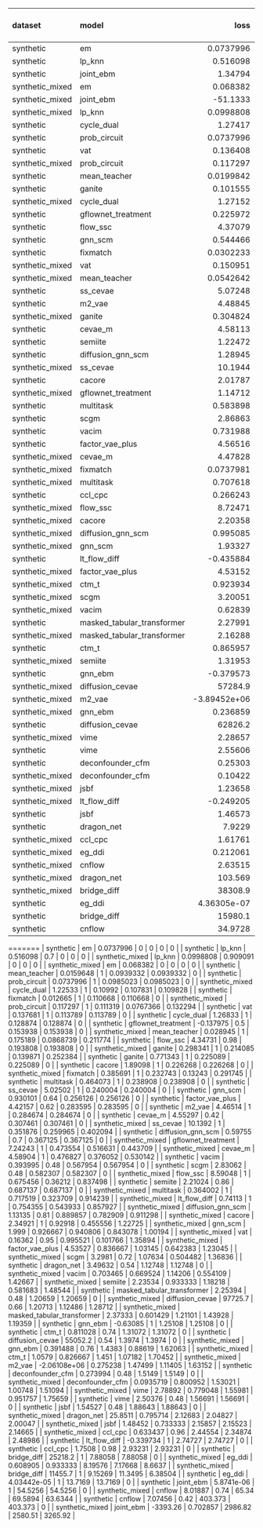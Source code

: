 | dataset         | model                      |            loss |   treatment accuracy |   outcome rmse |   outcome rmse labelled |   outcome rmse unlabelled |
|:----------------|:---------------------------|----------------:|---------------------:|---------------:|------------------------:|--------------------------:|
| synthetic       | em                         |     0.0737996   |             0        |    0           |             0           |                  0        |
| synthetic       | lp_knn                     |     0.516098    |             0.7      |    0           |             0           |                  0        |
| synthetic       | joint_ebm                  |     1.34794     |             1        |    0           |             0           |                  0        |
| synthetic_mixed | em                         |     0.068382    |             0        |    0           |             0           |                  0        |
| synthetic_mixed | joint_ebm                  |   -51.1333      |             1        |    0           |             0           |                  0        |
| synthetic_mixed | lp_knn                     |     0.0998808   |             0.909091 |    0           |             0           |                  0        |
| synthetic       | cycle_dual                 |     1.27417     |             1        |    0.0910688   |             0.0910688   |                  0        |
| synthetic       | prob_circuit               |     0.0737996   |             1        |    0.0985023   |             0.0985023   |                  0        |
| synthetic       | vat                        |     0.136408    |             1        |    0.0991022   |             0.0991022   |                  0        |
| synthetic_mixed | prob_circuit               |     0.117297    |             1        |    0.111319    |             0.0767366   |                  0.132294 |
| synthetic       | mean_teacher               |     0.0199842   |             1        |    0.116382    |             0.116382    |                  0        |
| synthetic       | ganite                     |     0.101555    |             1        |    0.122374    |             0.122374    |                  0        |
| synthetic_mixed | cycle_dual                 |     1.27152     |             1        |    0.122649    |             0.115383    |                  0.128506 |
| synthetic       | gflownet_treatment         |     0.225972    |             0.4      |    0.154832    |             0.154832    |                  0        |
| synthetic       | flow_ssc                   |     4.37079     |             1        |    0.164717    |             0.164717    |                  0        |
| synthetic       | gnn_scm                    |     0.544466    |             0.66     |    0.169925    |             0.169925    |                  0        |
| synthetic       | fixmatch                   |     0.0302233   |             1        |    0.172879    |             0.172879    |                  0        |
| synthetic_mixed | vat                        |     0.150951    |             1        |    0.232257    |             0.148333    |                  0.252725 |
| synthetic_mixed | mean_teacher               |     0.0542642   |             1        |    0.240913    |             0.117659    |                  0.30577  |
| synthetic       | ss_cevae                   |     5.07248     |             1        |    0.247473    |             0.247473    |                  0        |
| synthetic       | m2_vae                     |     4.48845     |             1        |    0.25353     |             0.25353     |                  0        |
| synthetic_mixed | ganite                     |     0.304824    |             1        |    0.265751    |             0.181661    |                  0.312589 |
| synthetic       | cevae_m                    |     4.58113     |             0.46     |    0.296045    |             0.296045    |                  0        |
| synthetic       | semiite                    |     1.22472     |             0.84     |    0.296821    |             0.296821    |                  0        |
| synthetic       | diffusion_gnn_scm          |     1.28945     |             0.66     |    0.302326    |             0.302326    |                  0        |
| synthetic_mixed | ss_cevae                   |    10.1944      |             1        |    0.303728    |             0.315823    |                  0.301146 |
| synthetic       | cacore                     |     2.01787     |             1        |    0.309296    |             0.309296    |                  0        |
| synthetic_mixed | gflownet_treatment         |     1.14712     |             1        |    0.313462    |             0.277234    |                  0.317808 |
| synthetic       | multitask                  |     0.583898    |             1        |    0.404582    |             0.404582    |                  0        |
| synthetic       | scgm                       |     2.86863     |             0.52     |    0.413767    |             0.413767    |                  0        |
| synthetic       | vacim                      |     0.731988    |             0.48     |    0.424977    |             0.424977    |                  0        |
| synthetic       | factor_vae_plus            |     4.56516     |             0.68     |    0.428326    |             0.428326    |                  0        |
| synthetic_mixed | cevae_m                    |     4.47828     |             1        |    0.552537    |             0.38097     |                  0.64507  |
| synthetic_mixed | fixmatch                   |     0.0737981   |             1        |    0.604041    |             0.124985    |                  0.776064 |
| synthetic_mixed | multitask                  |     0.707618    |             1        |    0.606736    |             0.454985    |                  0.678923 |
| synthetic       | ccl_cpc                    |     0.266243    |             1        |    0.754505    |             0.754505    |                  0        |
| synthetic_mixed | flow_ssc                   |     8.72471     |             1        |    0.765056    |             0.621769    |                  0.827248 |
| synthetic_mixed | cacore                     |     2.20358     |             1        |    0.852705    |             0.32709     |                  1.25615  |
| synthetic_mixed | diffusion_gnn_scm          |     0.995085    |             0.813333 |    0.87005     |             0.686647    |                  0.98667  |
| synthetic_mixed | gnn_scm                    |     1.93327     |             0.971429 |    0.885039    |             0.762776    |                  0.976515 |
| synthetic       | lt_flow_diff               |    -0.435884    |             1        |    0.88618     |             0.88618     |                  0        |
| synthetic_mixed | factor_vae_plus            |     4.53152     |             0.92     |    1.00504     |             0.643968    |                  1.22867  |
| synthetic_mixed | ctm_t                      |     0.923934    |             0.926667 |    1.04074     |             0.888878    |                  1.12101  |
| synthetic_mixed | scgm                       |     3.20051     |             0.886667 |    1.16476     |             0.57767     |                  1.41178  |
| synthetic_mixed | vacim                      |     0.62839     |             0.73     |    1.19284     |             0.639375    |                  1.49006  |
| synthetic       | masked_tabular_transformer |     2.27991     |             0.48     |    1.2124      |             1.2124      |                  0        |
| synthetic_mixed | masked_tabular_transformer |     2.16288     |             0.733333 |    1.22525     |             1.14298     |                  1.19518  |
| synthetic       | ctm_t                      |     0.865957    |             0.74     |    1.30811     |             1.30811     |                  0        |
| synthetic_mixed | semiite                    |     1.31953     |             0.966667 |    1.31573     |             0.508711    |                  1.65179  |
| synthetic       | gnn_ebm                    |    -0.379573    |             1        |    1.32331     |             1.32331     |                  0        |
| synthetic_mixed | diffusion_cevae            | 57284.9         |             0.883333 |    1.35122     |             1.09422     |                  1.49813  |
| synthetic_mixed | m2_vae                     |    -3.89452e+06 |             0.24     |    1.41398     |             1.05454     |                  1.56099  |
| synthetic_mixed | gnn_ebm                    |     0.236859    |             0.773333 |    1.45895     |             1.10031     |                  1.60665  |
| synthetic       | diffusion_cevae            | 62826.2         |             0.72     |    1.48239     |             1.48239     |                  0        |
| synthetic_mixed | vime                       |     2.28657     |             0.733333 |    1.531       |             1.36854     |                  1.65896  |
| synthetic       | vime                       |     2.55606     |             0.48     |    1.57606     |             1.57606     |                  0        |
| synthetic       | deconfounder_cfm           |     0.25303     |             0.48     |    1.60299     |             1.60299     |                  0        |
| synthetic_mixed | deconfounder_cfm           |     0.10422     |             0.74619  |    1.60686     |             1.28484     |                  1.76306  |
| synthetic_mixed | jsbf                       |     1.23658     |             0.794286 |    1.98651     |             1.84092     |                  1.72222  |
| synthetic_mixed | lt_flow_diff               |    -0.249205    |             1        |    2.06844     |             1.04687     |                  2.48925  |
| synthetic       | jsbf                       |     1.46573     |             0.48     |    2.15804     |             2.15804     |                  0        |
| synthetic       | dragon_net                 |     7.9229      |             0.52     |    2.3355      |             2.3355      |                  0        |
| synthetic_mixed | ccl_cpc                    |     1.61761     |             0.753333 |    4.27522     |             3.6885      |                  4.37123  |
| synthetic_mixed | eg_ddi                     |     0.212061    |             1        |    5.17577     |             5.99842     |                  4.44209  |
| synthetic_mixed | cnflow                     |     2.63515     |             0.75     |    6.39755     |             5.9888      |                  6.67036  |
| synthetic_mixed | dragon_net                 |   103.569       |             0.476667 |    8.43897     |             8.04152     |                  8.91108  |
| synthetic_mixed | bridge_diff                | 38308.9         |             1        |   16.9833      |            16.689       |                 17.0214   |
| synthetic       | eg_ddi                     |     4.36305e-07 |             1        |   18.3717      |            18.3717      |                  0        |
| synthetic       | bridge_diff                | 15980.1         |             1        |   37.2194      |            37.2194      |                  0        |
| synthetic       | cnflow                     |    34.9728      |             0.44     |    3.01956e+09 |             3.01956e+09 |                  0        |
=======
| synthetic       | em                         |     0.0737996   |             0        |      0         |               0         |                  0        |
| synthetic       | lp_knn                     |     0.516098    |             0.7      |      0         |               0         |                  0        |
| synthetic_mixed | lp_knn                     |     0.0998808   |             0.909091 |      0         |               0         |                  0        |
| synthetic_mixed | em                         |     0.068382    |             0        |      0         |               0         |                  0        |
| synthetic       | mean_teacher               |     0.0159648   |             1        |      0.0939332 |               0.0939332 |                  0        |
| synthetic       | prob_circuit               |     0.0737996   |             1        |      0.0985023 |               0.0985023 |                  0        |
| synthetic_mixed | cycle_dual                 |     1.22533     |             1        |      0.10992   |               0.107831  |                  0.109828 |
| synthetic       | fixmatch                   |     0.012665    |             1        |      0.110668  |               0.110668  |                  0        |
| synthetic_mixed | prob_circuit               |     0.117297    |             1        |      0.111319  |               0.0767366 |                  0.132294 |
| synthetic       | vat                        |     0.137681    |             1        |      0.113789  |               0.113789  |                  0        |
| synthetic       | cycle_dual                 |     1.26833     |             1        |      0.128874  |               0.128874  |                  0        |
| synthetic       | gflownet_treatment         |    -0.137975    |             0.5      |      0.153938  |               0.153938  |                  0        |
| synthetic_mixed | mean_teacher               |     0.028945    |             1        |      0.175189  |               0.0868739 |                  0.211774 |
| synthetic       | flow_ssc                   |     4.34731     |             0.98     |      0.193808  |               0.193808  |                  0        |
| synthetic_mixed | ganite                     |     0.298341    |             1        |      0.214085  |               0.139871  |                  0.252384 |
| synthetic       | ganite                     |     0.771343    |             1        |      0.225089  |               0.225089  |                  0        |
| synthetic       | cacore                     |     1.89098     |             1        |      0.226268  |               0.226268  |                  0        |
| synthetic_mixed | fixmatch                   |     0.385691    |             1        |      0.232743  |               0.13243   |                  0.291745 |
| synthetic       | multitask                  |     0.464073    |             1        |      0.238908  |               0.238908  |                  0        |
| synthetic       | ss_cevae                   |     5.02502     |             1        |      0.240004  |               0.240004  |                  0        |
| synthetic       | gnn_scm                    |     0.930101    |             0.64     |      0.256126  |               0.256126  |                  0        |
| synthetic       | factor_vae_plus            |     4.42157     |             0.62     |      0.283595  |               0.283595  |                  0        |
| synthetic       | m2_vae                     |     4.46514     |             1        |      0.284674  |               0.284674  |                  0        |
| synthetic       | cevae_m                    |     4.55297     |             0.42     |      0.307461  |               0.307461  |                  0        |
| synthetic_mixed | ss_cevae                   |    10.1392      |             1        |      0.351876  |               0.259965  |                  0.402094 |
| synthetic       | diffusion_gnn_scm          |     0.59755     |             0.7      |      0.367125  |               0.367125  |                  0        |
| synthetic_mixed | gflownet_treatment         |     7.24243     |             1        |      0.473554  |               0.516631  |                  0.443709 |
| synthetic_mixed | cevae_m                    |     4.58904     |             1        |      0.476827  |               0.376052  |                  0.530142 |
| synthetic       | vacim                      |     0.393995    |             0.48     |      0.567954  |               0.567954  |                  0        |
| synthetic       | scgm                       |     2.83062     |             0.48     |      0.582307  |               0.582307  |                  0        |
| synthetic_mixed | flow_ssc                   |     8.59048     |             1        |      0.675456  |               0.36212   |                  0.837498 |
| synthetic       | semiite                    |     2.21024     |             0.86     |      0.687137  |               0.687137  |                  0        |
| synthetic_mixed | multitask                  |     0.364002    |             1        |      0.717519  |               0.323709  |                  0.914239 |
| synthetic_mixed | lt_flow_diff               |     0.74113     |             1        |      0.754355  |               0.543933  |                  0.857927 |
| synthetic_mixed | diffusion_gnn_scm          |     1.13135     |             0.81     |      0.889857  |               0.782909  |                  0.911298 |
| synthetic_mixed | cacore                     |     2.34921     |             1        |      0.92918   |               0.455556  |                  1.22725  |
| synthetic_mixed | gnn_scm                    |     1.999       |             0.926667 |      0.940806  |               0.843078  |                  1.00194  |
| synthetic_mixed | vat                        |     0.16362     |             0.95     |      0.995521  |               0.101766  |                  1.35894  |
| synthetic_mixed | factor_vae_plus            |     4.53527     |             0.836667 |      1.03145   |               0.642383  |                  1.23045  |
| synthetic_mixed | scgm                       |     3.2981      |             0.72     |      1.07634   |               0.504482  |                  1.36836  |
| synthetic       | dragon_net                 |     3.49632     |             0.54     |      1.12748   |               1.12748   |                  0        |
| synthetic_mixed | vacim                      |     0.703465    |             0.669524 |      1.14206   |               0.554109  |                  1.42667  |
| synthetic_mixed | semiite                    |     2.23534     |             0.933333 |      1.18218   |               0.581683  |                  1.48544  |
| synthetic       | masked_tabular_transformer |     2.25394     |             0.48     |      1.20659   |               1.20659   |                  0        |
| synthetic_mixed | diffusion_cevae            | 97725.7         |             0.66     |      1.20713   |               1.12486   |                  1.28712  |
| synthetic_mixed | masked_tabular_transformer |     2.37333     |             0.601429 |      1.21101   |               1.43928   |                  1.19359  |
| synthetic       | gnn_ebm                    |    -0.63085     |             1        |      1.25108   |               1.25108   |                  0        |
| synthetic       | ctm_t                      |     0.811028    |             0.74     |      1.31072   |               1.31072   |                  0        |
| synthetic       | diffusion_cevae            | 55052.2         |             0.54     |      1.3974    |               1.3974    |                  0        |
| synthetic_mixed | gnn_ebm                    |     0.391488    |             0.76     |      1.4383    |               0.88619   |                  1.62063  |
| synthetic_mixed | ctm_t                      |     1.0579      |             0.826667 |      1.451     |               1.07182   |                  1.70452  |
| synthetic_mixed | m2_vae                     |    -2.06108e+06 |             0.275238 |      1.47499   |               1.11405   |                  1.63152  |
| synthetic       | deconfounder_cfm           |     0.273994    |             0.48     |      1.5149    |               1.5149    |                  0        |
| synthetic_mixed | deconfounder_cfm           |     0.0935719   |             0.800952 |      1.53021   |               1.00748   |                  1.51094  |
| synthetic_mixed | vime                       |     2.78892     |             0.779048 |      1.55981   |               0.951757  |                  1.75659  |
| synthetic       | vime                       |     2.50376     |             0.48     |      1.56691   |               1.56691   |                  0        |
| synthetic       | jsbf                       |     1.54527     |             0.48     |      1.88643   |               1.88643   |                  0        |
| synthetic_mixed | dragon_net                 |    25.8511      |             0.795714 |      2.12683   |               2.04827   |                  2.00047  |
| synthetic_mixed | jsbf                       |     1.48452     |             0.733333 |      2.15857   |               2.15523   |                  2.14665  |
| synthetic_mixed | ccl_cpc                    |     0.633437    |             0.96     |      2.44554   |               2.34874   |                  2.48986  |
| synthetic       | lt_flow_diff               |    -0.339734    |             1        |      2.74727   |               2.74727   |                  0        |
| synthetic       | ccl_cpc                    |     1.7508      |             0.98     |      2.93231   |               2.93231   |                  0        |
| synthetic       | bridge_diff                | 25218.2         |             1        |      7.88058   |               7.88058   |                  0        |
| synthetic_mixed | eg_ddi                     |     0.608905    |             0.933333 |      8.19576   |               7.17668   |                  8.6637   |
| synthetic_mixed | bridge_diff                | 11455.7         |             1        |      9.15269   |              11.3495    |                  6.38504  |
| synthetic       | eg_ddi                     |     4.03442e-05 |             1        |     13.7169    |              13.7169    |                  0        |
| synthetic       | joint_ebm                  |     5.8741e-06  |             1        |     54.5256    |              54.5256    |                  0        |
| synthetic_mixed | cnflow                     |     8.01887     |             0.74     |     65.34      |              69.5894    |                 63.6344   |
| synthetic       | cnflow                     |     7.07456     |             0.42     |    403.373     |             403.373     |                  0        |
| synthetic_mixed | joint_ebm                  | -3393.26        |             0.702857 |   2986.82      |            2580.51      |               3265.92     |

